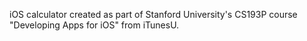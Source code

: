 iOS calculator created as part of Stanford University's CS193P course "Developing Apps for iOS" from iTunesU.